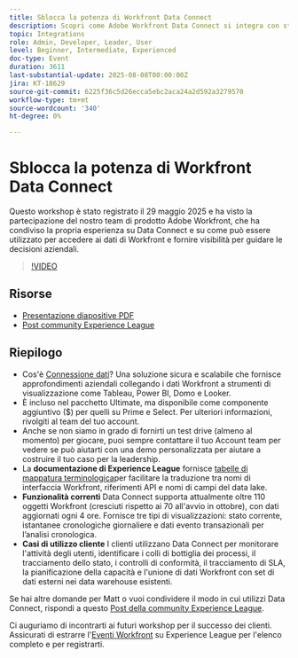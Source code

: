 ```yaml
---
title: Sblocca la potenza di Workfront Data Connect
description: Scopri come Adobe Workfront Data Connect si integra con strumenti BI per sbloccare informazioni approfondite, monitorare le prestazioni e favorire decisioni aziendali più intelligenti.
topic: Integrations
role: Admin, Developer, Leader, User
level: Beginner, Intermediate, Experienced
doc-type: Event
duration: 3611
last-substantial-update: 2025-08-08T00:00:00Z
jira: KT-18629
source-git-commit: 6225f36c5d26ecca5ebc2aca24a2d592a3279570
workflow-type: tm+mt
source-wordcount: '340'
ht-degree: 0%

---
```



# Sblocca la potenza di Workfront Data Connect

Questo workshop è stato registrato il 29 maggio 2025 e ha visto la partecipazione del nostro team di prodotto Adobe Workfront, che ha condiviso la propria esperienza su Data Connect e su come può essere utilizzato per accedere ai dati di Workfront e fornire visibilità per guidare le decisioni aziendali.

>[!VIDEO](https://video.tv.adobe.com/v/3469965/?learn=on&enablevpops)

## Risorse

* [Presentazione diapositive PDF](https://workfront-experience.s3.us-west-2.amazonaws.com/Training/Guides/Customer+Success+at+Scale/Slide+Deck+-+Adobe+Workfront+Data+Connect+052925.pdf)
* [Post community Experience League](https://experienceleaguecommunities.adobe.com/t5/workfront-discussions/event-follow-up-unlock-the-power-of-workfront-data-connect/td-p/756725)

## Riepilogo

* Cos&#39;è [Connessione dati](https://experienceleague.adobe.com/it/docs/workfront/using/reporting/data-lake/data-lake-overview)? Una soluzione sicura e scalabile che fornisce approfondimenti aziendali collegando i dati Workfront a strumenti di visualizzazione come Tableau, Power BI, Domo e Looker.
* È incluso nel pacchetto Ultimate, ma disponibile come componente aggiuntivo ($) per quelli su Prime e Select. Per ulteriori informazioni, rivolgiti al team del tuo account.
* Anche se non siamo in grado di fornirti un test drive (almeno al momento) per giocare, puoi sempre contattare il tuo Account team per vedere se può aiutarti con una demo personalizzata per aiutare a costruire il tuo caso per la leadership.
* La **documentazione di Experience League** fornisce [tabelle di mappatura terminologica](https://experienceleague.adobe.com/it/docs/workfront/using/reporting/data-lake/data-dictionary)per facilitare la traduzione tra nomi di interfaccia Workfront, riferimenti API e nomi di campi del data lake.
* **Funzionalità correnti** Data Connect supporta attualmente oltre 110 oggetti Workfront (cresciuti rispetto ai 70 all&#39;avvio in ottobre), con dati aggiornati ogni 4 ore. Fornisce tre tipi di visualizzazioni: stato corrente, istantanee cronologiche giornaliere e dati evento transazionali per l’analisi cronologica.
* **Casi di utilizzo cliente** I clienti utilizzano Data Connect per monitorare l&#39;attività degli utenti, identificare i colli di bottiglia dei processi, il tracciamento dello stato, i controlli di conformità, il tracciamento di SLA, la pianificazione della capacità e l&#39;unione di dati Workfront con set di dati esterni nei data warehouse esistenti. 

Se hai altre domande per Matt o vuoi condividere il modo in cui utilizzi Data Connect, rispondi a questo [Post della community Experience League](https://experienceleaguecommunities.adobe.com/t5/workfront-discussions/event-follow-up-unlock-the-power-of-workfront-data-connect/td-p/756725).


Ci auguriamo di incontrarti ai futuri workshop per il successo dei clienti.  Assicurati di estrarre l&#39;[Eventi Workfront](https://experienceleague.adobe.com/events/?lang=it&filters=Workfront) su Experience League per l&#39;elenco completo e per registrarti.


